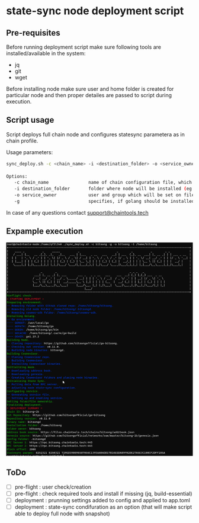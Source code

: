 # state-sync node deployment script


## Pre-requisites
Before running deployment script make sure following tools are installed/available in the system:
 - jq
 - git
 - wget

Before installing node make sure user and home folder is created for particular node and then proper detailes are passed to script during execution.


## Script usage

Script deploys full chain node and configures statesync parametera as in chain profile.

Usage parameters: 
```bash
sync_deploy.sh -c <chain_name> -i <destination_folder> -o <service_owner> [-g]

Options:
   -c chain_name               name of chain configuration file, which will be used for deployment;
   -i destination_folder       folder where node will be installed (eg. /home/juno);
   -o service_owner            user and group which will be set on files and folders in destination;
   -g                          specifies, if golang should be installed;
```
In case of any questions contact support@chaintools.tech


## Expample execution
![Alt text](sync_deploy.png "sync_deploy screenshot")


## ToDo
- [ ] pre-flight : user check/creation
- [ ] pre-flight : check required tools and install if missing (jq, build-essential)
- [ ] deployment : prunning settings added to config and applied to app.toml
- [ ] deployment : state-sync condifuration as an option (that will make script able to deploy full node with snapshot)
